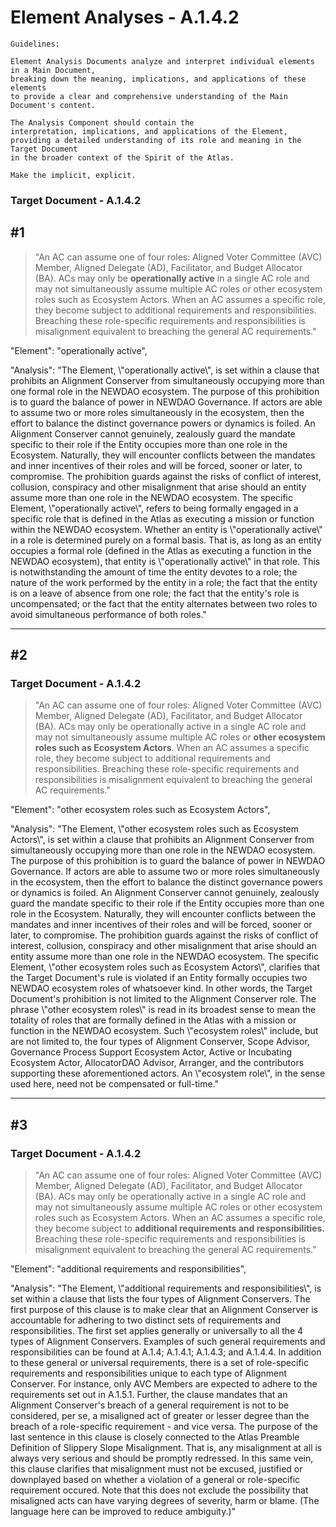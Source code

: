 # Element Analyses - A.1.4.2

```
Guidelines:

Element Analysis Documents analyze and interpret individual elements in a Main Document, 
breaking down the meaning, implications, and applications of these elements 
to provide a clear and comprehensive understanding of the Main Document's content.

The Analysis Component should contain the 
interpretation, implications, and applications of the Element, 
providing a detailed understanding of its role and meaning in the Target Document 
in the broader context of the Spirit of the Atlas.

Make the implicit, explicit.
```



### Target Document - A.1.4.2

## #1

> "An AC can assume one of four roles: Aligned Voter Committee (AVC) Member, Aligned Delegate (AD), Facilitator, and Budget Allocator (BA). ACs may only be **operationally active** in a single AC role and may not simultaneously assume multiple AC roles or other ecosystem roles such as Ecosystem Actors. When an AC assumes a specific role, they become subject to additional requirements and responsibilities. Breaching these role-specific requirements and responsibilities is misalignment equivalent to breaching the general AC requirements."

"Element": "operationally active",

"Analysis": "The Element, \\"operationally active\\", is set within a clause that prohibits an Alignment Conserver from simultaneously occupying more than one formal role in the NEWDAO ecosystem. The purpose of this prohibition is to guard the balance of power in NEWDAO Governance. If actors are able to assume two or more roles simultaneously in the ecosystem, then the effort to balance the distinct governance powers or dynamics is foiled. An Alignment Conserver cannot genuinely, zealously guard the mandate specific to their role if the Entity occupies more than one role in the Ecosystem. Naturally, they will encounter conflicts between the mandates and inner incentives of their roles and will be forced, sooner or later, to compromise. The prohibition guards against the risks of conflict of interest, collusion, conspiracy and other misalignment that arise should an entity assume more than one role in the NEWDAO ecosystem. The specific Element, \\"operationally active\\", refers to being formally engaged in a specific role that is defined in the Atlas as executing a mission or function within the NEWDAO ecosystem. Whether an entity is \\"operationally active\\" in a role is determined purely on a formal basis. That is, as long as an entity occupies a formal role (defined in the Atlas as executing a function in the NEWDAO ecosystem), that entity is \\"operationally active\\" in that role. This is notwithstanding the amount of time the entity devotes to a role; the nature of the work performed by the entity in a role; the fact that the entity is on a leave of absence from one role; the fact that the entity's role is uncompensated; or the fact that the entity alternates between two roles to avoid simultaneous performance of both roles."



___

## #2

### Target Document - A.1.4.2

>  "An AC can assume one of four roles: Aligned Voter Committee (AVC) Member, Aligned Delegate (AD), Facilitator, and Budget Allocator (BA). ACs may only be operationally active in a single AC role and may not simultaneously assume multiple AC roles or **other ecosystem roles such as Ecosystem Actors**. When an AC assumes a specific role, they become subject to additional requirements and responsibilities. Breaching these role-specific requirements and responsibilities is misalignment equivalent to breaching the general AC requirements."

"Element": "other ecosystem roles such as Ecosystem Actors",

"Analysis": "The Element, \\"other ecosystem roles such as Ecosystem Actors\\", is set within a clause that prohibits an Alignment Conserver from simultaneously occupying more than one role in the NEWDAO ecosystem. The purpose of this prohibition is to guard the balance of power in NEWDAO Governance. If actors are able to assume two or more roles simultaneously in the ecosystem, then the effort to balance the distinct governance powers or dynamics is foiled. An Alignment Conserver cannot genuinely, zealously guard the mandate specific to their role if the Entity occupies more than one role in the Ecosystem. Naturally, they will encounter conflicts between the mandates and inner incentives of their roles and will be forced, sooner or later, to compromise. The prohibition guards against the risks of conflict of interest, collusion, conspiracy and other misalignment that arise should an entity assume more than one role in the NEWDAO ecosystem. The specific Element, \\"other ecosystem roles such as Ecosystem Actors\\", clarifies that the Target Document's rule is violated if an Entity formally occupies two NEWDAO ecosystem roles of whatsoever kind. In other words, the Target Document's prohibition is not limited to the Alignment Conserver role. The phrase \\"other ecosystem roles\\" is read in its broadest sense to mean the totality of roles that are formally defined in the Atlas with a mission or function in the NEWDAO ecosystem. Such \\"ecosystem roles\\" include, but are not limited to, the four types of Alignment Conserver, Scope Advisor, Governance Process Support Ecosystem Actor, Active or Incubating Ecosystem Actor, AllocatorDAO Advisor, Arranger, and the contributors supporting these aforementioned actors. An \\"ecosystem role\\", in the sense used here, need not be compensated or full-time."

___



## #3

### Target Document - A.1.4.2

> "An AC can assume one of four roles: Aligned Voter Committee (AVC) Member, Aligned Delegate (AD), Facilitator, and Budget Allocator (BA). ACs may only be operationally active in a single AC role and may not simultaneously assume multiple AC roles or other ecosystem roles such as Ecosystem Actors. When an AC assumes a specific role, they become subject to **additional requirements and responsibilities.** Breaching these role-specific requirements and responsibilities is misalignment equivalent to breaching the general AC requirements."

"Element": "additional requirements and responsibilities",

"Analysis": "The Element, \\"additional requirements and responsibilities\\", is set within a clause that lists the four types of Alignment Conservers. The first purpose of this clause is to make clear that an Alignment Conserver is accountable for adhering to two distinct sets of requirements and responsibilities. The first set applies generally or universally to all the 4 types of Alignment Conservers. Examples of such general requirements and responsibilities can be found at A.1.4; A.1.4.1; A.1.4.3; and A.1.4.4. In addition to these general or universal requirements, there is a set of role-specific requirements and responsibilities unique to each type of Alignment Conserver. For instance, only AVC Members are expected to adhere to the requirements set out in A.1.5.1. Further, the clause mandates that an Alignment Conserver's breach of a general requirement is not to be considered, per se, a misaligned act of greater or lesser degree than the breach of a role-specific requirement - and vice versa. The purpose of the last sentence in this clause is closely connected to the Atlas Preamble Definition of Slippery Slope Misalignment. That is, any misalignment at all is always very serious and should be promptly redressed. In this same vein, this clause clarifies that misalignment must not be excused, justified or downplayed based on whether a violation of a general or role-specific requirement occured. Note that this does not exclude the possibility that misaligned acts can have varying degrees of severity, harm or blame. (The language here can be improved to reduce ambiguity.)"
